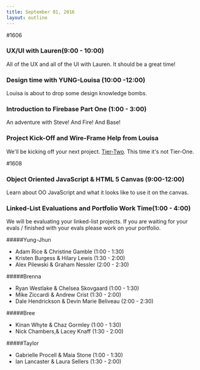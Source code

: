 ```yaml
---
title: September 01, 2016
layout: outline
---
```

#1606

### UX/UI with Lauren(9:00 - 10:00)

All of the UX and all of the UI with Lauren. It should be a great time!

### Design time with YUNG-Louisa (10:00 -12:00)

Louisa is about to drop some design knowledge bombs.

### Introduction to Firebase Part One (1:00 - 3:00)

An adventure with Steve! And Fire! And Base!

### Project Kick-Off and Wire-Frame Help from Louisa

We'll be kicking off your next project. [Tier-Two](http://frontend.turing.io/projects/tier-two.html). This time it's not Tier-One.

#1608

### Object Oriented JavaScript & HTML 5 Canvas (9:00-12:00)

Learn about OO JavaScript and what it looks like to use it on the canvas.

### Linked-List Evaluations and Portfolio Work Time(1:00 - 4:00)

We will be evaluating your linked-list projects. If you are waiting for your evals / finished with your evals please work on your portfolio.


#####Yung-Jhun

* Adam Rice & Christine Gamble (1:00 - 1:30)
* Kristen Burgess & Hilary Lewis (1:30 - 2:00)
* Alex Pilewski & Graham Nessler (2:00 - 2:30)

#####Brenna

* Ryan Westlake & Chelsea Skovgaard (1:00 - 1:30)
* Mike Ziccardi & Andrew Crist (1:30 - 2:00)
* Dale Hendrickson & Devin Marie Beliveau (2:00 - 2:30)

#####Bree

* Kinan Whyte & Chaz Gormley (1:00 - 1:30)
* Nick Chambers,& Lacey Knaff (1:30 - 2:00)

#####Taylor
* Gabrielle Procell & Maia Stone (1:00 - 1:30)
* Ian Lancaster & Laura Sellers  (1:30 - 2:00)
